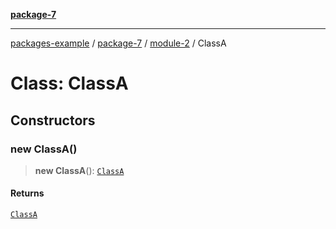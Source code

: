 [**package-7**](../../README.md)

***

[packages-example](../../../README.md) / [package-7](../../README.md) / [module-2](../README.md) / ClassA

# Class: ClassA

## Constructors

### new ClassA()

> **new ClassA**(): [`ClassA`](ClassA.md)

#### Returns

[`ClassA`](ClassA.md)
